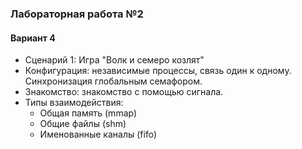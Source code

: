 ### Лабораторная работа №2

#### Вариант 4
+ Сценарий 1: Игра "Волк и семеро козлят"
+ Конфигурация: независимые процессы, связь один к одному. Синхронизация глобальным семафором.
+ Знакомство: знакомство с помощью сигнала.
+ Типы взаимодействия:
    + Общая память (mmap)
    + Общие файлы (shm)
    + Именованные каналы (fifo)
